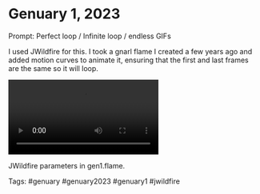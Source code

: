 # Genuary 1, 2023
Prompt: Perfect loop / Infinite loop / endless GIFs

I used JWildfire for this. I took a gnarl flame I created a few years ago and added motion curves to animate it, ensuring that the first and last frames are the same so it will loop.

![](gen1.mp4)

JWildfire parameters in gen1.flame.

Tags: #genuary #genuary2023 #genuary1 #jwildfire
